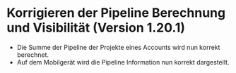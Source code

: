 # Korrigieren der Pipeline Berechnung und Visibilität (Version 1.20.1)

- Die Summe der Pipeline der Projekte eines Accounts wird nun korrekt berechnet.
- Auf dem Mobilgerät wird die Pipeline Information nun korrekt dargestellt.
